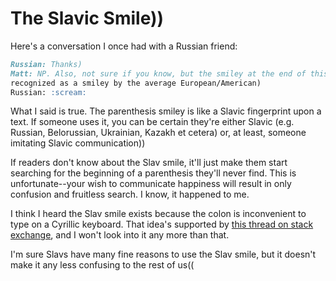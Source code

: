 # The Slavic Smile))

Here's a conversation I once had with a Russian friend:

```markdown
Russian: Thanks)
Matt: NP. Also, not sure if you know, but the smiley at the end of this sentence will not be
recognized as a smiley by the average European/American)
Russian: :scream:
```

What I said is true. The parenthesis smiley is like a Slavic fingerprint upon a text. If someone uses it, you can be
certain they're either Slavic (e.g. Russian, Belorussian, Ukrainian, Kazakh et cetera) or, at least, someone imitating Slavic communication))

If readers don't know about the Slav smile, it'll just make them start searching for the beginning of a parenthesis they'll never find. This is unfortunate--your wish to communicate happiness will result in only confusion and fruitless search. I know, it happened to me.

I think I heard the Slav smile exists because the colon is inconvenient to type on a Cyrillic keyboard. That idea's supported by [this thread on stack exchange](https://russian.stackexchange.com/questions/13142/what-do-or-multiple-mean-in-an-internet-conversation), and I won't look into it any more than that.

I'm sure Slavs have many fine reasons to use the Slav smile,  but it doesn't make it any less confusing to the rest of us((
